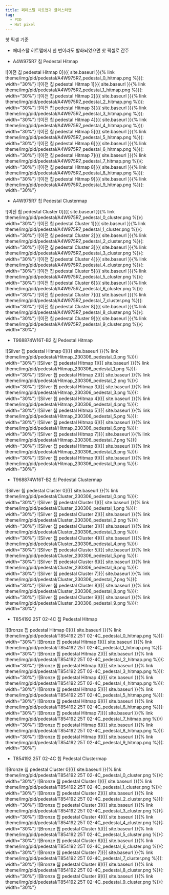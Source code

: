 ```yaml
---
title: 페데스탈 히트맵과 클러스터맵
tag:
  - PID
  - Hot pixel
---
```


핫 픽셀 기준
- 페데스탈 히트맵에서 한 번이라도 발화되었으면 핫 픽셀로 간주

- A4W975R7 칩 Pedestal Hitmap
  
![이전 칩 pedestal Hitmap 0]({{ site.baseurl }}{% link theme/img/pid/pedestal/A4W975R7_pedestal_0_hitmap.png %}){: width="30%"}
![이전 칩 pedestal Hitmap 1]({{ site.baseurl }}{% link theme/img/pid/pedestal/A4W975R7_pedestal_1_hitmap.png %}){: width="30%"}
![이전 칩 pedestal Hitmap 2]({{ site.baseurl }}{% link theme/img/pid/pedestal/A4W975R7_pedestal_2_hitmap.png %}){: width="30%"}
![이전 칩 pedestal Hitmap 3]({{ site.baseurl }}{% link theme/img/pid/pedestal/A4W975R7_pedestal_3_hitmap.png %}){: width="30%"}
![이전 칩 pedestal Hitmap 4]({{ site.baseurl }}{% link theme/img/pid/pedestal/A4W975R7_pedestal_4_hitmap.png %}){: width="30%"}
![이전 칩 pedestal Hitmap 5]({{ site.baseurl }}{% link theme/img/pid/pedestal/A4W975R7_pedestal_5_hitmap.png %}){: width="30%"}
![이전 칩 pedestal Hitmap 6]({{ site.baseurl }}{% link theme/img/pid/pedestal/A4W975R7_pedestal_6_hitmap.png %}){: width="30%"}
![이전 칩 pedestal Hitmap 7]({{ site.baseurl }}{% link theme/img/pid/pedestal/A4W975R7_pedestal_7_hitmap.png %}){: width="30%"}
![이전 칩 pedestal Hitmap 8]({{ site.baseurl }}{% link theme/img/pid/pedestal/A4W975R7_pedestal_8_hitmap.png %}){: width="30%"}
![이전 칩 pedestal Hitmap 9]({{ site.baseurl }}{% link theme/img/pid/pedestal/A4W975R7_pedestal_9_hitmap.png %}){: width="30%"}

- A4W975R7 칩 Pedestal Clustermap
  
![이전 칩 pedestal Cluster 0]({{ site.baseurl }}{% link theme/img/pid/pedestal/A4W975R7_pedestal_0_cluster.png %}){: width="30%"}
![이전 칩 pedestal Cluster 1]({{ site.baseurl }}{% link theme/img/pid/pedestal/A4W975R7_pedestal_1_cluster.png %}){: width="30%"}
![이전 칩 pedestal Cluster 2]({{ site.baseurl }}{% link theme/img/pid/pedestal/A4W975R7_pedestal_2_cluster.png %}){: width="30%"}
![이전 칩 pedestal Cluster 3]({{ site.baseurl }}{% link theme/img/pid/pedestal/A4W975R7_pedestal_3_cluster.png %}){: width="30%"}
![이전 칩 pedestal Cluster 4]({{ site.baseurl }}{% link theme/img/pid/pedestal/A4W975R7_pedestal_4_cluster.png %}){: width="30%"}
![이전 칩 pedestal Cluster 5]({{ site.baseurl }}{% link theme/img/pid/pedestal/A4W975R7_pedestal_5_cluster.png %}){: width="30%"}
![이전 칩 pedestal Cluster 6]({{ site.baseurl }}{% link theme/img/pid/pedestal/A4W975R7_pedestal_6_cluster.png %}){: width="30%"}
![이전 칩 pedestal Cluster 7]({{ site.baseurl }}{% link theme/img/pid/pedestal/A4W975R7_pedestal_7_cluster.png %}){: width="30%"}
![이전 칩 pedestal Cluster 8]({{ site.baseurl }}{% link theme/img/pid/pedestal/A4W975R7_pedestal_8_cluster.png %}){: width="30%"}
![이전 칩 pedestal Cluster 9]({{ site.baseurl }}{% link theme/img/pid/pedestal/A4W975R7_pedestal_9_cluster.png %}){: width="30%"}

- T968874W16T-B2 칩 Pedestal Hitmap

![Silver 칩 pedestal Hitmap 0]({{ site.baseurl }}{% link theme/img/pid/pedestal/Hitmap_230306_pedestal_0.png %}){: width="30%"}
![Silver 칩 pedestal Hitmap 1]({{ site.baseurl }}{% link theme/img/pid/pedestal/Hitmap_230306_pedestal_1.png %}){: width="30%"}
![Silver 칩 pedestal Hitmap 2]({{ site.baseurl }}{% link theme/img/pid/pedestal/Hitmap_230306_pedestal_2.png %}){: width="30%"}
![Silver 칩 pedestal Hitmap 3]({{ site.baseurl }}{% link theme/img/pid/pedestal/Hitmap_230306_pedestal_3.png %}){: width="30%"}
![Silver 칩 pedestal Hitmap 4]({{ site.baseurl }}{% link theme/img/pid/pedestal/Hitmap_230306_pedestal_4.png %}){: width="30%"}
![Silver 칩 pedestal Hitmap 5]({{ site.baseurl }}{% link theme/img/pid/pedestal/Hitmap_230306_pedestal_5.png %}){: width="30%"}
![Silver 칩 pedestal Hitmap 6]({{ site.baseurl }}{% link theme/img/pid/pedestal/Hitmap_230306_pedestal_6.png %}){: width="30%"}
![Silver 칩 pedestal Hitmap 7]({{ site.baseurl }}{% link theme/img/pid/pedestal/Hitmap_230306_pedestal_7.png %}){: width="30%"}
![Silver 칩 pedestal Hitmap 8]({{ site.baseurl }}{% link theme/img/pid/pedestal/Hitmap_230306_pedestal_8.png %}){: width="30%"}
![Silver 칩 pedestal Hitmap 9]({{ site.baseurl }}{% link theme/img/pid/pedestal/Hitmap_230306_pedestal_9.png %}){: width="30%"}

- T968874W16T-B2 칩 Pedestal Clustermap
  
![Silver 칩 pedestal Cluster 0]({{ site.baseurl }}{% link theme/img/pid/pedestal/Cluster_230306_pedestal_0.png %}){: width="30%"}
![Silver 칩 pedestal Cluster 1]({{ site.baseurl }}{% link theme/img/pid/pedestal/Cluster_230306_pedestal_1.png %}){: width="30%"}
![Silver 칩 pedestal Cluster 2]({{ site.baseurl }}{% link theme/img/pid/pedestal/Cluster_230306_pedestal_2.png %}){: width="30%"}
![Silver 칩 pedestal Cluster 3]({{ site.baseurl }}{% link theme/img/pid/pedestal/Cluster_230306_pedestal_3.png %}){: width="30%"}
![Silver 칩 pedestal Cluster 4]({{ site.baseurl }}{% link theme/img/pid/pedestal/Cluster_230306_pedestal_4.png %}){: width="30%"}
![Silver 칩 pedestal Cluster 5]({{ site.baseurl }}{% link theme/img/pid/pedestal/Cluster_230306_pedestal_5.png %}){: width="30%"}
![Silver 칩 pedestal Cluster 6]({{ site.baseurl }}{% link theme/img/pid/pedestal/Cluster_230306_pedestal_6.png %}){: width="30%"}
![Silver 칩 pedestal Cluster 7]({{ site.baseurl }}{% link theme/img/pid/pedestal/Cluster_230306_pedestal_7.png %}){: width="30%"}
![Silver 칩 pedestal Cluster 8]({{ site.baseurl }}{% link theme/img/pid/pedestal/Cluster_230306_pedestal_8.png %}){: width="30%"}
![Silver 칩 pedestal Cluster 9]({{ site.baseurl }}{% link theme/img/pid/pedestal/Cluster_230306_pedestal_9.png %}){: width="30%"}

- T854192 25T 02-4C 칩 Pedestal Hitmap
  
![Bronze 칩 pedestal Hitmap 0]({{ site.baseurl }}{% link theme/img/pid/pedestal/T854192 25T 02-4C_pedestal_0_hitmap.png %}){: width="30%"}
![Bronze 칩 pedestal Hitmap 1]({{ site.baseurl }}{% link theme/img/pid/pedestal/T854192 25T 02-4C_pedestal_1_hitmap.png %}){: width="30%"}
![Bronze 칩 pedestal Hitmap 2]({{ site.baseurl }}{% link theme/img/pid/pedestal/T854192 25T 02-4C_pedestal_2_hitmap.png %}){: width="30%"}
![Bronze 칩 pedestal Hitmap 3]({{ site.baseurl }}{% link theme/img/pid/pedestal/T854192 25T 02-4C_pedestal_3_hitmap.png %}){: width="30%"}
![Bronze 칩 pedestal Hitmap 4]({{ site.baseurl }}{% link theme/img/pid/pedestal/T854192 25T 02-4C_pedestal_4_hitmap.png %}){: width="30%"}
![Bronze 칩 pedestal Hitmap 5]({{ site.baseurl }}{% link theme/img/pid/pedestal/T854192 25T 02-4C_pedestal_5_hitmap.png %}){: width="30%"}
![Bronze 칩 pedestal Hitmap 6]({{ site.baseurl }}{% link theme/img/pid/pedestal/T854192 25T 02-4C_pedestal_6_hitmap.png %}){: width="30%"}
![Bronze 칩 pedestal Hitmap 7]({{ site.baseurl }}{% link theme/img/pid/pedestal/T854192 25T 02-4C_pedestal_7_hitmap.png %}){: width="30%"}
![Bronze 칩 pedestal Hitmap 8]({{ site.baseurl }}{% link theme/img/pid/pedestal/T854192 25T 02-4C_pedestal_8_hitmap.png %}){: width="30%"}
![Bronze 칩 pedestal Hitmap 9]({{ site.baseurl }}{% link theme/img/pid/pedestal/T854192 25T 02-4C_pedestal_9_hitmap.png %}){: width="30%"}

- T854192 25T 02-4C 칩 Pedestal Clustermap
  
![Bronze 칩 pedestal Cluster 0]({{ site.baseurl }}{% link theme/img/pid/pedestal/T854192 25T 02-4C_pedestal_0_cluster.png %}){: width="30%"}
![Bronze 칩 pedestal Cluster 1]({{ site.baseurl }}{% link theme/img/pid/pedestal/T854192 25T 02-4C_pedestal_1_cluster.png %}){: width="30%"}
![Bronze 칩 pedestal Cluster 2]({{ site.baseurl }}{% link theme/img/pid/pedestal/T854192 25T 02-4C_pedestal_2_cluster.png %}){: width="30%"}
![Bronze 칩 pedestal Cluster 3]({{ site.baseurl }}{% link theme/img/pid/pedestal/T854192 25T 02-4C_pedestal_3_cluster.png %}){: width="30%"}
![Bronze 칩 pedestal Cluster 4]({{ site.baseurl }}{% link theme/img/pid/pedestal/T854192 25T 02-4C_pedestal_4_cluster.png %}){: width="30%"}
![Bronze 칩 pedestal Cluster 5]({{ site.baseurl }}{% link theme/img/pid/pedestal/T854192 25T 02-4C_pedestal_5_cluster.png %}){: width="30%"}
![Bronze 칩 pedestal Cluster 6]({{ site.baseurl }}{% link theme/img/pid/pedestal/T854192 25T 02-4C_pedestal_6_cluster.png %}){: width="30%"}
![Bronze 칩 pedestal Cluster 7]({{ site.baseurl }}{% link theme/img/pid/pedestal/T854192 25T 02-4C_pedestal_7_cluster.png %}){: width="30%"}
![Bronze 칩 pedestal Cluster 8]({{ site.baseurl }}{% link theme/img/pid/pedestal/T854192 25T 02-4C_pedestal_8_cluster.png %}){: width="30%"}
![Bronze 칩 pedestal Cluster 9]({{ site.baseurl }}{% link theme/img/pid/pedestal/T854192 25T 02-4C_pedestal_9_cluster.png %}){: width="30%"}